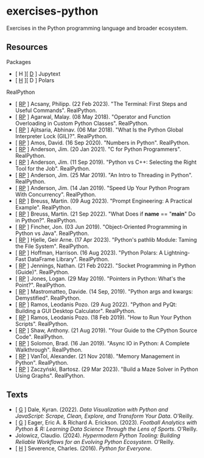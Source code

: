 # exercises-python
Exercises in the Python programming language and broader ecosystem.

## Resources

Packages
* [ H ][ [D](https://jupytext.readthedocs.io/en/latest/) ] Jupytext
* [ [H](https://www.pola.rs/) ][ D ] Polars

RealPython
* [ [RP](https://realpython.com/terminal-commands/) ] Acsany, Philipp. (22 Feb 2023). "The Terminal: First Steps and Useful Commands". RealPython.
* [ [RP](https://realpython.com/operator-function-overloading/) ] Agarwal, Malay. (08 May 2018). "Operator and Function Overloading in Custom Python Classes". RealPython.
* [ [RP](https://realpython.com/python-gil/) ] Ajitsaria, Abhinav. (06 Mar 2018). "What Is the Python Global Interpreter Lock (GIL)?". RealPython.
* [ [RP](https://realpython.com/python-numbers/) ] Amos, David. (16 Sep 2020). "Numbers in Python". RealPython.
* [ [RP](https://realpython.com/c-for-python-programmers/) ] Anderson, Jim. (20 Jan 2021). "C for Python Programmers". RealPython.
* [ [RP](https://realpython.com/python-vs-cpp/) ] Anderson, Jim. (11 Sep 2019). "Python vs C++: Selecting the Right Tool for the Job". RealPython.
* [ [RP](https://realpython.com/intro-to-python-threading/) ] Anderson, Jim. (25 Mar 2019). "An Intro to Threading in Python". RealPython.
* [ [RP](https://realpython.com/python-concurrency/) ] Anderson, Jim. (14 Jan 2019). "Speed Up Your Python Program With Concurrency". RealPython.
* [ [RP](https://realpython.com/practical-prompt-engineering/) ] Breuss, Martin. (09 Aug 2023). "Prompt Engineering: A Practical Example". RealPython.
* [ [RP](https://realpython.com/if-name-main-python/) ] Breuss, Martin. (21 Sep 2022). "What Does if __name__ == "__main__" Do in Python?". RealPython.
* [ [RP](https://realpython.com/oop-in-python-vs-java/) ] Fincher, Jon. (03 Jun 2019). "Object-Oriented Programming in Python vs Java". RealPython.
* [ [RP](https://realpython.com/python-pathlib/) ] Hjelle, Geir Arne. (17 Apr 2023). "Python's pathlib Module: Taming the File System". RealPython.
* [ [RP](https://realpython.com/polars-python/) ] Hoffman, Harrison. (16 Aug 2023). "Python Polars: A Lightning-Fast DataFrame Library". RealPython.
* [ [RP](https://realpython.com/python-sockets/) ] Jennings, Nathan. (21 Feb 2022). "Socket Programming in Python (Guide)". RealPython.
* [ [RP](https://realpython.com/pointers-in-python/) ] Jones, Logan. (29 May 2019). "Pointers in Python: What's the Point?". RealPython.
* [ [RP](https://realpython.com/python-kwargs-and-args/) ] Mastromatteo, Davide. (14 Sep, 2019). "Python args and kwargs: Demystified". RealPython.
* [ [RP](https://realpython.com/python-pyqt-gui-calculator/) ] Ramos, Leodanis Pozo. (29 Aug 2022). "Python and PyQt: Building a GUI Desktop Calculator". RealPython.
* [ [RP](https://realpython.com/run-python-scripts/) ] Ramos, Leodanis Pozo. (18 Feb 2019). "How to Run Your Python Scripts". RealPython.
* [ [RP](https://realpython.com/cpython-source-code-guide/) ] Shaw, Anthony. (21 Aug 2019). "Your Guide to the CPython Source Code". RealPython.
* [ [RP](https://realpython.com/async-io-python/) ] Solomon, Brad. (16 Jan 2019). "Async IO in Python: A Complete Walkthrough". RealPython.
* [ [RP](https://realpython.com/python-memory-management/) ] VanTol, Alexander. (21 Nov 2018). "Memory Management in Python". RealPython.
* [ [RP](https://realpython.com/python-maze-solver/) ] Zaczyński, Bartosz. (29 Mar 2023). "Build a Maze Solver in Python Using Graphs". RealPython.

## Texts

* [ [G](https://github.com/Kyrand/dataviz-with-python-and-js-ed-2) ] Dale, Kyran. (2022). _Data Visualization with Python and JavaScript: Scrape, Clean, Explore, and Transform Your Data_. O'Reilly.
* [ [G](https://github.com/raerickson/football_book_code) ] Eager, Eric A. & Richard A. Erickson. (2023). _Football Analytics with Python & R: Learning Data Science Through the Lens of Sports_. O'Reilly.
* Jolowicz, Claudio. (2024). _Hypermodern Python Tooling: Building Reliable Workflows for an Evolving Python Ecosystem_. O'Reilly.
* [ [H](https://www.py4e.com/book) ] Severence, Charles. (2016). _Python for Everyone_.